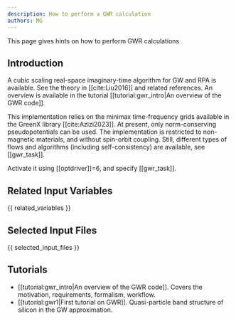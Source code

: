 ```yaml
---
description: How to perform a GWR calculation
authors: MG
---
```

<!--- This is the source file for this topics. Can be edited. -->

This page gives hints on how to perform GWR calculations

## Introduction

A cubic scaling real-space imaginary-time algorithm for GW and RPA is available.
See the theory in [[cite:Liu2016]] and related references.
An overview is available in the tutorial [[tutorial:gwr_intro|An overview of the GWR code]].

This implementation relies on the minimax time-frequency grids
available in the GreenX library [[cite:Azizi2023]].
At present, only norm-conserving pseudopotentials can be used. The implementation is restricted to non-magnetic materials,
and without spin-orbit coupling.
Still, different types of flows and algorithms (including self-consistency) are available, see [[gwr_task]].

Activate it using [[optdriver]]=6, and specify [[gwr_task]].

## Related Input Variables

{{ related_variables }}

## Selected Input Files

{{ selected_input_files }}

## Tutorials

* [[tutorial:gwr_intro|An overview of the GWR code]]. Covers the motivation, requirements, formalism, workflow.
* [[tutorial:gwr1|First tutorial on GWR]]. Quasi-particle band structure of silicon in the GW approximation.
